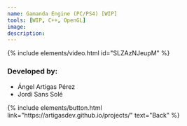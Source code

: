 ```yaml
---
name: Gamanda Engine (PC/PS4) [WIP]
tools: [WIP, C++, OpenGL]
image: 
description: 
---
```


{% include elements/video.html id="SLZAzNJeupM" %}

### Developed by: 
- Ángel Artigas Pérez 
- Jordi Sans Solé

<p class="text-center">
{% include elements/button.html link="https://artigasdev.github.io/projects/" text="Back" %}
</p>
